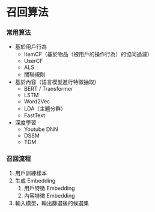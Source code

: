 # 召回算法

### 常用算法

* 基於用戶行為
  * ItemCF（基於物品（被用戶的操作行為）的協同過濾）
  * UserCF
  * ALS
  * 關聯規則
* 基於內容（語言模型進行特徵抽取）
  * BERT / Transformer
  * LSTM
  * Word2Vec
  * LDA（主題分群）
  * FastText
* 深度學習
  * Youtube DNN
  * DSSM
  * TDM

### 召回流程

1. 用戶訓練樣本
2. 生成 Embedding
   1. 用戶特徵 Embedding
   2. 內容特徵 Embedding
3. 輸入模型，輸出篩選後的候選集


